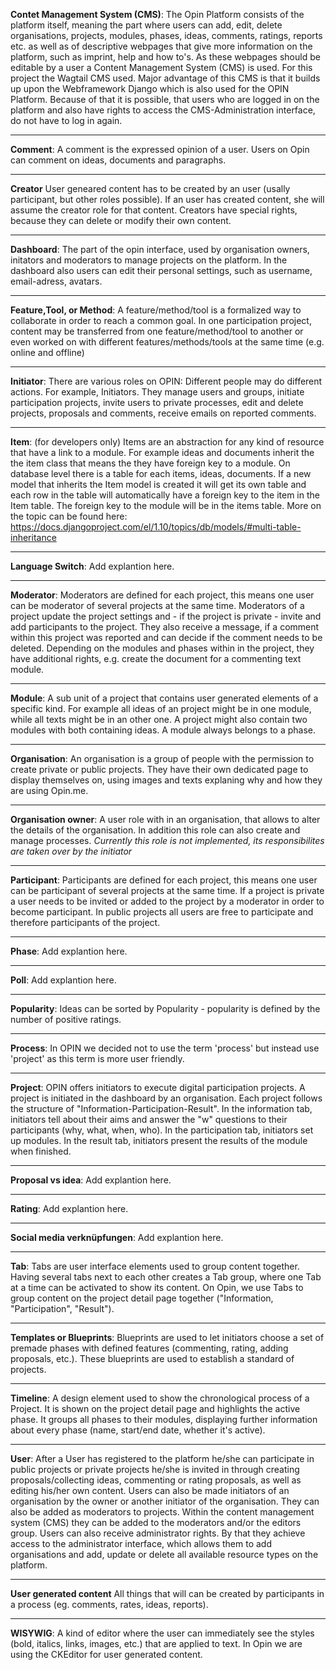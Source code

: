 **Contet Management System (CMS)**:
The Opin Platform consists of the platform itself, meaning the part where users can add, edit, delete organisations, projects, modules, phases, ideas, comments, ratings, reports etc. as well as of descriptive webpages that give more information on the platform, such as imprint, help and how to's. As these webpages should be editable by a user a Content Management System (CMS) is used. For this project the Wagtail CMS used. Major advantage of this CMS is that it builds up upon the Webframework Django which is also used for the OPIN Platform. Because of that it is possible, that users who are logged in on the platform and also have rights to access the CMS-Administration interface, do not have to log in again. 

---
**Comment**:
A comment is the expressed opinion of a user. Users on Opin can comment on ideas, documents and paragraphs. 

---
**Creator**
User geneared content has to be created by an user (usally participant, but other roles possible). If an user has created content, she will assume the creator role for that content. Creators have special rights, because they can delete or modify their own content.

---
**Dashboard**:
The part of the opin interface, used by organisation owners, initators and moderators to manage projects on the platform. In the dashboard also users can edit their personal settings, such as username, email-adress, avatars. 

---
**Feature,Tool, or Method**:
A feature/method/tool is a formalized way to collaborate in order to reach a common goal. In one participation project, content may be transferred from one feature/method/tool to another or even worked on with different features/methods/tools at the same time (e.g. online and offline)

---
**Initiator**:
There are various roles on OPIN: Different people may do different actions. For example, Initiators. They manage users and groups, initiate participation projects, invite users to private processes, edit and delete projects, proposals and comments, receive emails on reported comments.

---
**Item**:  (for developers only)
Items are an abstraction for any kind of resource that have a link to a module. For example ideas and documents inherit the the item class that means the they have foreign key to a module. On database level there is a table for each items, ideas, documents. If a new model that inherits the Item model is created it will get its own table and each row in the table will automatically have a foreign key to the item in the Item table. The foreign key to the module will be in the items table. More on the topic can be found here: https://docs.djangoproject.com/el/1.10/topics/db/models/#multi-table-inheritance

---
**Language Switch**:
Add explantion here.

---
**Moderator**:
Moderators are defined for each project, this means one user can be moderator of several projects at the same time. Moderators of a project update the project settings and - if the project is private - invite and add participants to the project. They also receive a message, if a comment within this project was reported and can decide if the comment needs to be deleted. Depending on the modules and phases within in the project, they have additional rights, e.g. create the document for a commenting text module.

---
**Module**:
A sub unit of a project that contains user generated elements of a specific kind. For example all ideas of an project might be in one module, while all texts might be in an other one. A project might also contain two modules with both containing ideas. A module always belongs to a phase.

---
**Organisation**:
An organisation is a group of people with the permission to create private or public projects. They have their own dedicated page to display themselves on, using images and texts explaning why and how they are using Opin.me.

---
**Organisation owner**:
A user role with in an organisation, that allows to alter the details of the organisation. In addition this role can also create and manage processes. *Currently this role is not implemented, its responsibilites are taken over by the initiator*

---
**Participant**:
Participants are defined for each project, this means one user can be participant of several projects at the same time. If a project is private a user needs to be invited or added to the project by a moderator in order to become participant. In public projects all users are free to participate and therefore participants of the project.

---
**Phase**:
Add explantion here.

---
**Poll**:
Add explantion here.

---
**Popularity**:
Ideas can be sorted by Popularity - popularity is defined by the number of positive ratings.

---
**Process**:
In OPIN we decided not to use the term 'process' but instead use 'project' as this term is more user friendly. 

---
**Project**:
OPIN offers initiators to execute digital participation projects. A project is initiated in the dashboard by an organisation. Each project follows the structure of "Information-Participation-Result". In the information tab, initiators tell about their aims and answer the "w" questions to their participants (why, what, when, who). In the participation tab, initiators set up modules. In the result tab, initiators present the results of the module when finished. 

---
**Proposal vs idea**:
Add explantion here.

---
**Rating**:
Add explantion here.

---
**Social media verknüpfungen**:
Add explantion here.

---
**Tab**:
Tabs are user interface elements used to group content together. Having several tabs next to each other creates a Tab group, where one Tab at a time can be activated to show its content. On Opin, we use Tabs to group content on the project detail page together ("Information, "Participation", "Result").

---
**Templates or Blueprints**:
Blueprints are used to let initiators choose a set of premade phases with defined features (commenting, rating, adding proposals, etc.). These blueprints are used to establish a standard of projects.

---
**Timeline**:
A design element used to show the chronological process of a Project. It is shown on the project detail page and highlights the active phase. It groups all phases to their modules, displaying further information about every phase (name, start/end date, whether it's active).

---
**User**:
After a User has registered to the platform he/she can participate in public projects or private projects he/she is invited in through creating proposals/collecting ideas, commenting or rating proposals, as well as editing his/her own content. Users can also be made initiators of an organisation by the owner or another initiator of the organisation. They can also be added as moderators to projects. Within the content management system (CMS) they can be added to the moderators and/or the editors group. Users can also receive administrator rights. By that they achieve access to the administrator interface, which allows them to add organisations and add, update or delete all available resource types on the platform.

---
**User generated content**
All things that will can be created by participants in a process (eg. comments, rates, ideas, reports).

---
**WISYWIG**:
A kind of editor where the user can immediately see the styles (bold, italics, links, images, etc.) that are applied to text. In Opin we are using the CKEditor for user generated content.

